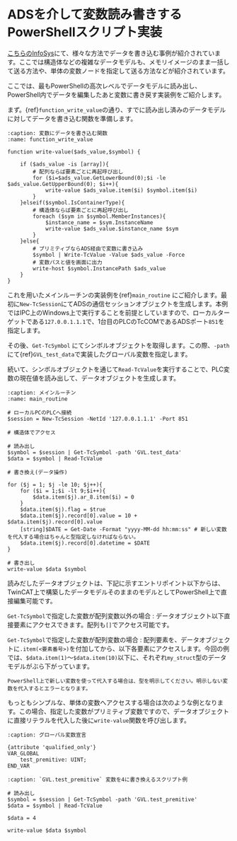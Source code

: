 # ADSを介して変数読み書きするPowerShellスクリプト実装

[こちらのInfoSys](https://infosys.beckhoff.com/content/1033/tc3_ads_ps_tcxaemgmt/15510665739.html?id=6452251772138829586)にて、様々な方法でデータを書き込む事例が紹介されています。ここでは構造体などの複雑なデータモデルも、メモリイメージのまま一括して送る方法や、単体の変数ノードを指定して送る方法などが紹介されています。

ここでは、最もPowerShellの高次レベルでデータモデルに読み出し、PowerShell内でデータを編集したあと変数に書き戻す実装例をご紹介します。

まず。{ref}`function_write_value`の通り、すでに読み出し済みのデータモデルに対してデータを書き込む関数を準備します。

```{code-block} powershell
:caption: 変数にデータを書き込む関数
:name: function_write_value

function write-value($ads_value,$symbol) {

    if ($ads_value -is [array]){
        # 配列ならば要素ごとに再起呼び出し
        for ($i=$ads_value.GetLowerBound(0);$i -le $ads_value.GetUpperBound(0); $i++){
            write-value $ads_value.item($i) $symbol.item($i)
        }
    }elseif($symbol.IsContainerType){
        # 構造体ならば要素ごとに再起呼び出し
        foreach ($sym in $symbol.MemberInstances){
            $instance_name = $sym.InstanceName
            write-value $ads_value.$instance_name $sym
        }
    }else{
        # プリミティブならADS経由で変数に書き込み
        $symbol | Write-TcValue -Value $ads_value -Force
        # 変数パスと値を画面に出力
        write-host $symbol.InstancePath $ads_value
    }
}
```

これを用いたメインルーチンの実装例を{ref}`main_routine` にご紹介します。最初に`New-TcSession`にてADSの通信セッションオブジェクトを生成します。本例ではIPC上のWindows上で実行することを前提としていますので、ローカルターゲットである`127.0.0.1.1.1`で、1台目のPLCのTcCOMであるADSポート`851`を指定します。

その後、`Get-TcSymbol` にてシンボルオブジェクトを取得します。この際、`-path` にて{ref}`GVL_test_data`で実装したグローバル変数を指定します。

続いて、シンボルオブジェクトを通じて`Read-TcValue`を実行することで、PLC変数の現在値を読み出して、データオブジェクトを生成します。

```{code-block} powershell
:caption: メインルーチン
:name: main_routine

# ローカルPCのPLCへ接続
$session = New-TcSession -NetId '127.0.0.1.1.1' -Port 851

# 構造体でアクセス

# 読み出し
$symbol = $session | Get-TcSymbol -path 'GVL.test_data'
$data = $symbol | Read-TcValue

# 書き換え(データ操作)

for ($j = 1; $j -le 10; $j++){
    for ($i = 1;$i -lt 9;$i++){
        $data.item($j).ar_8.item($i) = 0
    }
    $data.item($j).flag = $true
    $data.item($j).record[0].value = 10 + $data.item($j).record[0].value
    [string]$DATE = Get-Date -Format "yyyy-MM-dd hh:mm:ss" # 新しい変数を代入する場合はちゃんと型指定しなければならない。
    $data.item($j).record[0].datetime = $DATE
}

# 書き出し
write-value $data $symbol
```

読みだしたデータオブジェクトは、下記に示すエントリポイント以下からは、TwinCAT上で構築したデータモデルそのままのモデルとしてPowerShell上で直接編集可能です。

`Get-TcSymbol`で指定した変数が配列変数以外の場合
    : データオブジェクト以下直接要素にアクセスできます。配列も`[]`でアクセス可能です。

`Get-TcSymbol`で指定した変数が配列変数の場合
    : 配列要素を、データオブジェクトに`.item(<要素番号>)`を付加してから、以下各要素にアクセスします。今回の例では、`$data.item(1)`～`$data.item(10)`以下に、それぞれ`my_struct`型のデータモデルがぶら下がっています。

```{warning}
PowerShell上で新しい変数を使って代入する場合は、型を明示してください。明示しない変数を代入するとエラーとなります。
```

もっともシンプルな、単体の変数へアクセスする場合は次のような例となります。この場合、指定した変数がプリミティブ変数ですので、データオブジェクトに直接リテラルを代入した後に`write-value`関数を呼び出します。

```{code-block} iecst
:caption: グローバル変数宣言

{attribute 'qualified_only'}
VAR_GLOBAL
    test_premitive: UINT;
END_VAR
```

```{code-block} powershell
:caption: `GVL.test_premitive` 変数を4に書き換えるスクリプト例

# 読み出し
$symbol = $session | Get-TcSymbol -path 'GVL.test_premitive'
$data = $symbol | Read-TcValue

$data = 4

write-value $data $symbol
```
